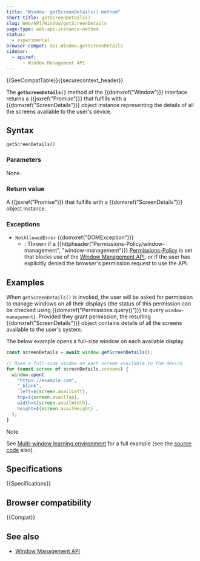 ```yaml
---
title: "Window: getScreenDetails() method"
short-title: getScreenDetails()
slug: Web/API/Window/getScreenDetails
page-type: web-api-instance-method
status:
  - experimental
browser-compat: api.Window.getScreenDetails
sidebar:
  - apiref:
      - Window Management API
---
```


{{SeeCompatTable}}{{securecontext_header}}

The **`getScreenDetails()`** method of the
{{domxref("Window")}} interface returns a {{jsxref("Promise")}} that fulfills with a {{domxref("ScreenDetails")}} object instance representing the details of all the screens available to the user's device.

## Syntax

```js-nolint
getScreenDetails()
```

### Parameters

None.

### Return value

A {{jsxref("Promise")}} that fulfills with a {{domxref("ScreenDetails")}} object instance.

### Exceptions

- `NotAllowedError` {{domxref("DOMException")}}
  - : Thrown if a {{httpheader("Permissions-Policy/window-management", "window-management")}} [Permissions-Policy](/en-US/docs/Web/HTTP/Guides/Permissions_Policy) is set that blocks use of the [Window Management API](/en-US/docs/Web/API/Window_Management_API), or if the user has explicitly denied the browser's permission request to use the API.

## Examples

When `getScreenDetails()` is invoked, the user will be asked for permission to manage windows on all their displays (the status of this permission can be checked using {{domxref("Permissions.query()")}} to query `window-management`). Provided they grant permission, the resulting {{domxref("ScreenDetails")}} object contains details of all the screens available to the user's system.

The below example opens a full-size window on each available display.

```js
const screenDetails = await window.getScreenDetails();

// Open a full-size window on each screen available to the device
for (const screen of screenDetails.screens) {
  window.open(
    "https://example.com",
    "_blank",
    `left=${screen.availLeft},
    top=${screen.availTop},
    width=${screen.availWidth},
    height=${screen.availHeight}`,
  );
}
```

> [!NOTE]
> See [Multi-window learning environment](https://mdn.github.io/dom-examples/window-management-api/) for a full example (see the [source code](https://github.com/mdn/dom-examples/tree/main/window-management-api) also).

## Specifications

{{Specifications}}

## Browser compatibility

{{Compat}}

## See also

- [Window Management API](/en-US/docs/Web/API/Window_Management_API)
